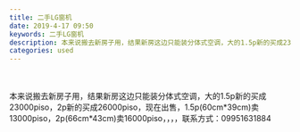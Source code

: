 ```yaml
---
title: 二手LG窗机
date: 2019-4-17 09:50
keywords: 二手LG窗机
description: 本来说搬去新房子用，结果新房这边只能装分体式空调，大的1.5p新的买成23000piso，2p新的买成26000piso，现在出售，1.5p(60cm*39cm)卖13000piso，2p(66cm*43cm)卖16000piso，，，，联
categories: used
---
```

<td class="t_f" id="postmessage_3524630">

<br/>
<br/>
本来说搬去新房子用，结果新房这边只能装分体式空调，大的1.5p新的买成23000piso，2p新的买成26000piso，现在出售，1.5p(60cm*39cm)卖13000piso，2p(66cm*43cm)卖16000piso，，，，联系方式：09951631884<br/>
</td>
